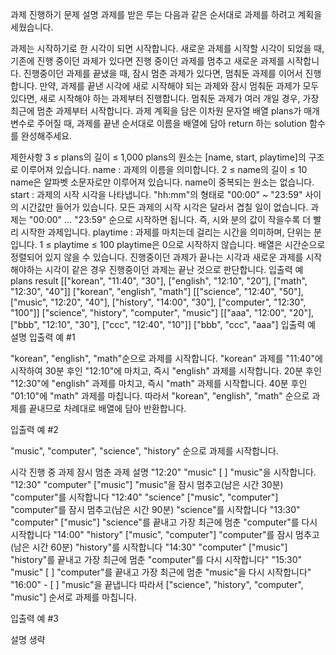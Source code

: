 과제 진행하기
문제 설명
과제를 받은 루는 다음과 같은 순서대로 과제를 하려고 계획을 세웠습니다.

과제는 시작하기로 한 시각이 되면 시작합니다.
새로운 과제를 시작할 시각이 되었을 때, 기존에 진행 중이던 과제가 있다면 진행 중이던 과제를 멈추고 새로운 과제를 시작합니다.
진행중이던 과제를 끝냈을 때, 잠시 멈춘 과제가 있다면, 멈춰둔 과제를 이어서 진행합니다.
만약, 과제를 끝낸 시각에 새로 시작해야 되는 과제와 잠시 멈춰둔 과제가 모두 있다면, 새로 시작해야 하는 과제부터 진행합니다.
멈춰둔 과제가 여러 개일 경우, 가장 최근에 멈춘 과제부터 시작합니다.
과제 계획을 담은 이차원 문자열 배열 plans가 매개변수로 주어질 때, 과제를 끝낸 순서대로 이름을 배열에 담아 return 하는 solution 함수를 완성해주세요.

제한사항
3 ≤ plans의 길이 ≤ 1,000
plans의 원소는 [name, start, playtime]의 구조로 이루어져 있습니다.
name : 과제의 이름을 의미합니다.
2 ≤ name의 길이 ≤ 10
name은 알파벳 소문자로만 이루어져 있습니다.
name이 중복되는 원소는 없습니다.
start : 과제의 시작 시각을 나타냅니다.
"hh:mm"의 형태로 "00:00" ~ "23:59" 사이의 시간값만 들어가 있습니다.
모든 과제의 시작 시각은 달라서 겹칠 일이 없습니다.
과제는 "00:00" ... "23:59" 순으로 시작하면 됩니다. 즉, 시와 분의 값이 작을수록 더 빨리 시작한 과제입니다.
playtime : 과제를 마치는데 걸리는 시간을 의미하며, 단위는 분입니다.
1 ≤ playtime ≤ 100
playtime은 0으로 시작하지 않습니다.
배열은 시간순으로 정렬되어 있지 않을 수 있습니다.
진행중이던 과제가 끝나는 시각과 새로운 과제를 시작해야하는 시각이 같은 경우 진행중이던 과제는 끝난 것으로 판단합니다.
입출력 예
plans	result
[["korean", "11:40", "30"], ["english", "12:10", "20"], ["math", "12:30", "40"]]	["korean", "english", "math"]
[["science", "12:40", "50"], ["music", "12:20", "40"], ["history", "14:00", "30"], ["computer", "12:30", "100"]]	["science", "history", "computer", "music"]
[["aaa", "12:00", "20"], ["bbb", "12:10", "30"], ["ccc", "12:40", "10"]]	["bbb", "ccc", "aaa"]
입출력 예 설명
입출력 예 #1

"korean", "english", "math"순으로 과제를 시작합니다. "korean" 과제를 "11:40"에 시작하여 30분 후인 "12:10"에 마치고, 즉시 "english" 과제를 시작합니다. 20분 후인 "12:30"에 "english" 과제를 마치고, 즉시 "math" 과제를 시작합니다. 40분 후인 "01:10"에 "math" 과제를 마칩니다. 따라서 "korean", "english", "math" 순으로 과제를 끝내므로 차례대로 배열에 담아 반환합니다.

입출력 예 #2

"music", "computer", "science", "history" 순으로 과제를 시작합니다.

시각	진행 중 과제	잠시 멈춘 과제	설명
"12:20"	"music"	[ ]	"music"을 시작합니다.
"12:30"	"computer"	["music"]	"music"을 잠시 멈추고(남은 시간 30분) "computer"를 시작합니다
"12:40"	"science"	["music", "computer"]	"computer"를 잠시 멈추고(남은 시간 90분) "science"를 시작합니다
"13:30"	"computer"	["music"]	"science"를 끝내고 가장 최근에 멈춘 "computer"를 다시 시작합니다
"14:00"	"history"	["music", "computer"]	"computer"를 잠시 멈추고(남은 시간 60분) "history"를 시작합니다
"14:30"	"computer"	["music"]	"history"를 끝내고 가장 최근에 멈춘 "computer"를 다시 시작합니다"
"15:30"	"music"	[ ]	"computer"를 끝내고 가장 최근에 멈춘 "music"을 다시 시작합니다"
"16:00"	-	[ ]	"music"을 끝냅니다
따라서 ["science", "history", "computer", "music"] 순서로 과제를 마칩니다.

입출력 예 #3

설명 생략
